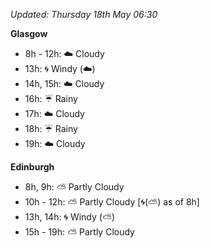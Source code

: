*Updated: Thursday 18th May 06:30*

**Glasgow**

* 8h - 12h: :cloud: Cloudy
* 13h: :cyclone: Windy (:cloud:)
* 14h, 15h: :cloud: Cloudy
* 16h: :umbrella: Rainy
* 17h: :cloud: Cloudy
* 18h: :umbrella: Rainy
* 19h: :cloud: Cloudy

**Edinburgh**

* 8h, 9h: :partly_sunny: Partly Cloudy
* 10h - 12h: :partly_sunny: Partly Cloudy [:cyclone:(:partly_sunny:) as of 8h]
* 13h, 14h: :cyclone: Windy (:partly_sunny:)
* 15h - 19h: :partly_sunny: Partly Cloudy

